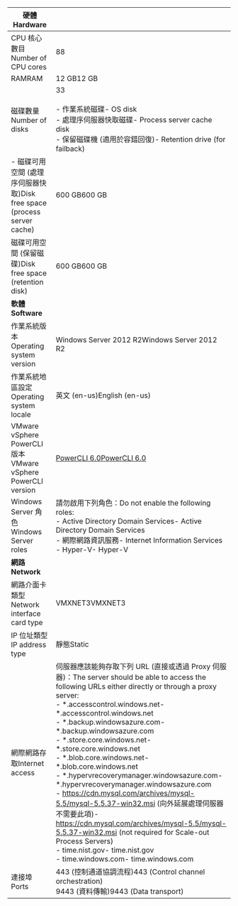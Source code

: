 | <span data-ttu-id="82b8e-101">**硬體**</span><span class="sxs-lookup"><span data-stu-id="82b8e-101">**Hardware**</span></span> | |
| --- |---|
| <span data-ttu-id="82b8e-102">CPU 核心數目</span><span class="sxs-lookup"><span data-stu-id="82b8e-102">Number of CPU cores</span></span>| <span data-ttu-id="82b8e-103">8</span><span class="sxs-lookup"><span data-stu-id="82b8e-103">8</span></span> |
| <span data-ttu-id="82b8e-104">RAM</span><span class="sxs-lookup"><span data-stu-id="82b8e-104">RAM</span></span>| <span data-ttu-id="82b8e-105">12 GB</span><span class="sxs-lookup"><span data-stu-id="82b8e-105">12 GB</span></span>|
| <span data-ttu-id="82b8e-106">磁碟數量</span><span class="sxs-lookup"><span data-stu-id="82b8e-106">Number of disks</span></span> | <span data-ttu-id="82b8e-107">3</span><span class="sxs-lookup"><span data-stu-id="82b8e-107">3</span></span> <br><br> <span data-ttu-id="82b8e-108">- 作業系統磁碟</span><span class="sxs-lookup"><span data-stu-id="82b8e-108">- OS disk</span></span><br> <span data-ttu-id="82b8e-109">- 處理序伺服器快取磁碟</span><span class="sxs-lookup"><span data-stu-id="82b8e-109">- Process server cache disk</span></span><br> <span data-ttu-id="82b8e-110">- 保留磁碟機 (適用於容錯回復)</span><span class="sxs-lookup"><span data-stu-id="82b8e-110">- Retention drive (for failback)</span></span>|
| <span data-ttu-id="82b8e-111">- 磁碟可用空間 (處理序伺服器快取)</span><span class="sxs-lookup"><span data-stu-id="82b8e-111">Disk free space (process server cache)</span></span> | <span data-ttu-id="82b8e-112">600 GB</span><span class="sxs-lookup"><span data-stu-id="82b8e-112">600 GB</span></span>
| <span data-ttu-id="82b8e-113">磁碟可用空間 (保留磁碟)</span><span class="sxs-lookup"><span data-stu-id="82b8e-113">Disk free space (retention disk)</span></span> | <span data-ttu-id="82b8e-114">600 GB</span><span class="sxs-lookup"><span data-stu-id="82b8e-114">600 GB</span></span>|
| <span data-ttu-id="82b8e-115">**軟體**</span><span class="sxs-lookup"><span data-stu-id="82b8e-115">**Software**</span></span> | |
| <span data-ttu-id="82b8e-116">作業系統版本</span><span class="sxs-lookup"><span data-stu-id="82b8e-116">Operating system version</span></span> | <span data-ttu-id="82b8e-117">Windows Server 2012 R2</span><span class="sxs-lookup"><span data-stu-id="82b8e-117">Windows Server 2012 R2</span></span> |
| <span data-ttu-id="82b8e-118">作業系統地區設定</span><span class="sxs-lookup"><span data-stu-id="82b8e-118">Operating system locale</span></span> | <span data-ttu-id="82b8e-119">英文 (en-us)</span><span class="sxs-lookup"><span data-stu-id="82b8e-119">English (en-us)</span></span>|
| <span data-ttu-id="82b8e-120">VMware vSphere PowerCLI 版本</span><span class="sxs-lookup"><span data-stu-id="82b8e-120">VMware vSphere PowerCLI version</span></span> | [<span data-ttu-id="82b8e-121">PowerCLI 6.0</span><span class="sxs-lookup"><span data-stu-id="82b8e-121">PowerCLI 6.0</span></span>](https://my.vmware.com/web/vmware/details?productId=491&downloadGroup=PCLI600R1 "PowerCLI 6.0")|
| <span data-ttu-id="82b8e-122">Windows Server 角色</span><span class="sxs-lookup"><span data-stu-id="82b8e-122">Windows Server roles</span></span> | <span data-ttu-id="82b8e-123">請勿啟用下列角色：</span><span class="sxs-lookup"><span data-stu-id="82b8e-123">Do not enable the following roles:</span></span> <br> <span data-ttu-id="82b8e-124">- Active Directory Domain Services</span><span class="sxs-lookup"><span data-stu-id="82b8e-124">- Active Directory Domain Services</span></span> <br><span data-ttu-id="82b8e-125">- 網際網路資訊服務</span><span class="sxs-lookup"><span data-stu-id="82b8e-125">- Internet Information Services</span></span> <br> <span data-ttu-id="82b8e-126">- Hyper-V</span><span class="sxs-lookup"><span data-stu-id="82b8e-126">- Hyper-V</span></span> |
| <span data-ttu-id="82b8e-127">**網路**</span><span class="sxs-lookup"><span data-stu-id="82b8e-127">**Network**</span></span> | |
| <span data-ttu-id="82b8e-128">網路介面卡類型</span><span class="sxs-lookup"><span data-stu-id="82b8e-128">Network interface card type</span></span> | <span data-ttu-id="82b8e-129">VMXNET3</span><span class="sxs-lookup"><span data-stu-id="82b8e-129">VMXNET3</span></span> |
| <span data-ttu-id="82b8e-130">IP 位址類型</span><span class="sxs-lookup"><span data-stu-id="82b8e-130">IP address type</span></span> | <span data-ttu-id="82b8e-131">靜態</span><span class="sxs-lookup"><span data-stu-id="82b8e-131">Static</span></span> |
| <span data-ttu-id="82b8e-132">網際網路存取</span><span class="sxs-lookup"><span data-stu-id="82b8e-132">Internet access</span></span> | <span data-ttu-id="82b8e-133">伺服器應該能夠存取下列 URL (直接或透過 Proxy 伺服器)：</span><span class="sxs-lookup"><span data-stu-id="82b8e-133">The server should be able to access the following URLs either directly or through a proxy server:</span></span> <br> <span data-ttu-id="82b8e-134">- \*.accesscontrol.windows.net</span><span class="sxs-lookup"><span data-stu-id="82b8e-134">- \*.accesscontrol.windows.net</span></span><br> <span data-ttu-id="82b8e-135">- \*.backup.windowsazure.com</span><span class="sxs-lookup"><span data-stu-id="82b8e-135">- \*.backup.windowsazure.com</span></span> <br><span data-ttu-id="82b8e-136">- \*.store.core.windows.net</span><span class="sxs-lookup"><span data-stu-id="82b8e-136">- \*.store.core.windows.net</span></span><br> <span data-ttu-id="82b8e-137">- \*.blob.core.windows.net</span><span class="sxs-lookup"><span data-stu-id="82b8e-137">- \*.blob.core.windows.net</span></span><br> <span data-ttu-id="82b8e-138">- \*.hypervrecoverymanager.windowsazure.com</span><span class="sxs-lookup"><span data-stu-id="82b8e-138">- \*.hypervrecoverymanager.windowsazure.com</span></span> <br> <span data-ttu-id="82b8e-139">- https://cdn.mysql.com/archives/mysql-5.5/mysql-5.5.37-win32.msi (向外延展處理伺服器不需要此項)</span><span class="sxs-lookup"><span data-stu-id="82b8e-139">- https://cdn.mysql.com/archives/mysql-5.5/mysql-5.5.37-win32.msi (not required for Scale-out Process Servers)</span></span> <br> <span data-ttu-id="82b8e-140">- time.nist.gov</span><span class="sxs-lookup"><span data-stu-id="82b8e-140">- time.nist.gov</span></span> <br> <span data-ttu-id="82b8e-141">- time.windows.com</span><span class="sxs-lookup"><span data-stu-id="82b8e-141">- time.windows.com</span></span> |
| <span data-ttu-id="82b8e-142">連接埠</span><span class="sxs-lookup"><span data-stu-id="82b8e-142">Ports</span></span> | <span data-ttu-id="82b8e-143">443 (控制通道協調流程)</span><span class="sxs-lookup"><span data-stu-id="82b8e-143">443 (Control channel orchestration)</span></span><br><span data-ttu-id="82b8e-144">9443 (資料傳輸)</span><span class="sxs-lookup"><span data-stu-id="82b8e-144">9443 (Data transport)</span></span>|
